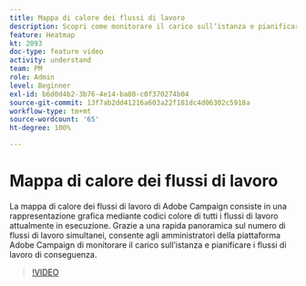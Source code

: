 ```yaml
---
title: Mappa di calore dei flussi di lavoro
description: Scopri come monitorare il carico sull’istanza e pianificare i flussi di lavoro di conseguenza.
feature: Heatmap
kt: 2093
doc-type: feature video
activity: understand
team: PM
role: Admin
level: Beginner
exl-id: b6d0d4b2-3b76-4e14-ba80-c0f370274b04
source-git-commit: 13f7ab2dd41216a603a22f181dc4d06302c5918a
workflow-type: tm+mt
source-wordcount: '65'
ht-degree: 100%

---
```


# Mappa di calore dei flussi di lavoro

La mappa di calore dei flussi di lavoro di Adobe Campaign consiste in una rappresentazione grafica mediante codici colore di tutti i flussi di lavoro attualmente in esecuzione. Grazie a una rapida panoramica sul numero di flussi di lavoro simultanei, consente agli amministratori della piattaforma Adobe Campaign di monitorare il carico sull’istanza e pianificare i flussi di lavoro di conseguenza.

>[!VIDEO](https://video.tv.adobe.com/v/25558?quality=12&learn=on)
